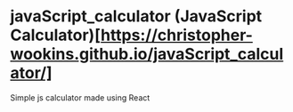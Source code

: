 # javaScript_calculator (JavaScript Calculator)[https://christopher-wookins.github.io/javaScript_calculator/]
 Simple js calculator made using React
